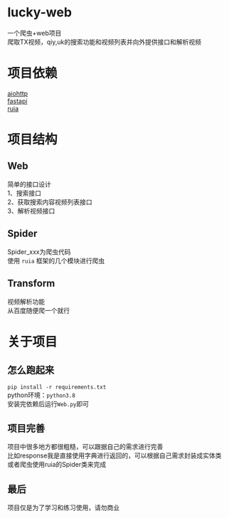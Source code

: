 # lucky-web
一个爬虫+web项目  
爬取TX视频，qiy,uk的搜索功能和视频列表并向外提供接口和解析视频
# 项目依赖
[aiohttp](https://docs.aiohttp.org/)  
[fastapi](https://fastapi.tiangolo.com/)  
[ruia](https://github.com/howie6879/ruia/)  
# 项目结构
## Web
简单的接口设计  
1、搜索接口  
2、获取搜索内容视频列表接口  
3、解析视频接口  
## Spider
Spider_xxx为爬虫代码  
使用 `ruia` 框架的几个模块进行爬虫  
## Transform
视频解析功能  
从百度随便爬一个就行  
# 关于项目
## 怎么跑起来
`pip install -r requirements.txt`   
python环境：`python3.8`  
安装完依赖后运行`Web.py`即可  
## 项目完善
项目中很多地方都很粗糙，可以跟据自己的需求进行完善  
比如response我是直接使用字典进行返回的，可以根据自己需求封装成实体类  
或者爬虫使用ruia的Spider类来完成 
## 最后
项目仅是为了学习和练习使用，请勿商业  
